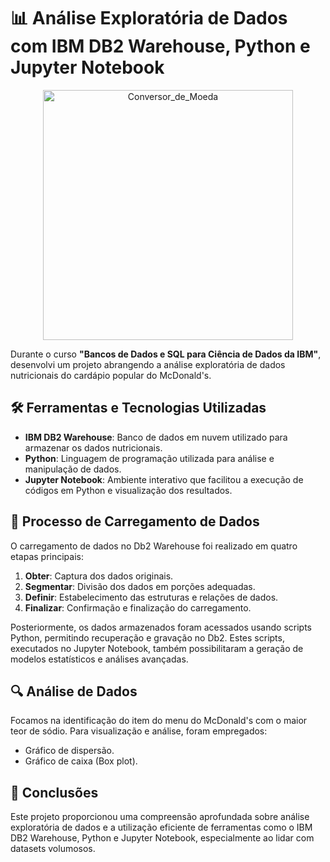 # 📊 Análise Exploratória de Dados com IBM DB2 Warehouse, Python e Jupyter Notebook

<p align="center">
<img src="https://user-images.githubusercontent.com/109030838/230699019-6d574d45-1491-45f6-a515-62a5c7d5a328.png" alt="Conversor_de_Moeda" width="400">
</p>

Durante o curso **"Bancos de Dados e SQL para Ciência de Dados da IBM"**, desenvolvi um projeto abrangendo a análise exploratória de dados nutricionais do cardápio popular do McDonald's.

## 🛠️ Ferramentas e Tecnologias Utilizadas
- **IBM DB2 Warehouse**: Banco de dados em nuvem utilizado para armazenar os dados nutricionais.
- **Python**: Linguagem de programação utilizada para análise e manipulação de dados.
- **Jupyter Notebook**: Ambiente interativo que facilitou a execução de códigos em Python e visualização dos resultados.

## 🔄 Processo de Carregamento de Dados
O carregamento de dados no Db2 Warehouse foi realizado em quatro etapas principais:
1. **Obter**: Captura dos dados originais.
2. **Segmentar**: Divisão dos dados em porções adequadas.
3. **Definir**: Estabelecimento das estruturas e relações de dados.
4. **Finalizar**: Confirmação e finalização do carregamento.

Posteriormente, os dados armazenados foram acessados usando scripts Python, permitindo recuperação e gravação no Db2. Estes scripts, executados no Jupyter Notebook, também possibilitaram a geração de modelos estatísticos e análises avançadas.

## 🔍 Análise de Dados
Focamos na identificação do item do menu do McDonald's com o maior teor de sódio. Para visualização e análise, foram empregados:
- Gráfico de dispersão.
- Gráfico de caixa (Box plot).

## 📌 Conclusões
Este projeto proporcionou uma compreensão aprofundada sobre análise exploratória de dados e a utilização eficiente de ferramentas como o IBM DB2 Warehouse, Python e Jupyter Notebook, especialmente ao lidar com datasets volumosos.



